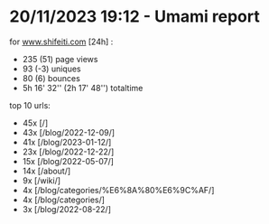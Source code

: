 # 20/11/2023 19:12 - Umami report
for www.shifeiti.com [24h] :

 - 235 (51) page views
 - 93 (-3) uniques
 - 80 (6) bounces
 - 5h 16' 32'' (2h 17' 48'') totaltime


top 10 urls:
 - 45x [/]
 - 43x [/blog/2022-12-09/]
 - 41x [/blog/2023-01-12/]
 - 23x [/blog/2022-12-22/]
 - 15x [/blog/2022-05-07/]
 - 14x [/about/]
 - 9x [/wiki/]
 - 4x [/blog/categories/%E6%8A%80%E6%9C%AF/]
 - 4x [/blog/categories/]
 - 3x [/blog/2022-08-22/]


